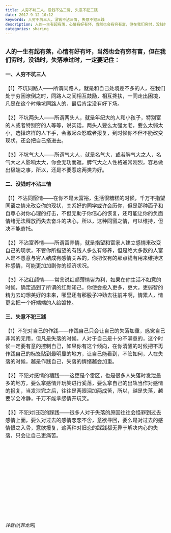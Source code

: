 ```yaml
---
title: 人穷不坑三人，没钱不沾三情, 失意不犯三践
date: 2017-9-12 10:12
keywords: 人穷不坑三人，没钱不沾三情, 失意不犯三践
description: 人的一生有起有落，心情有好有坏，当然也会有穷有富，但在我们穷时，没钱时，失落难过时，一定要记住：一、人穷不坑三人【1】不坑同路人——所谓同路人，就是和自己处境差不多的人，在我们处于穷困潦倒之时，同路人之间相互鼓励，相互搀扶，一同走出困境，凡是在这个时候坑同路人的，最后肯定没有好下场。【2】不坑两头人——所谓两头人，就是年纪大的人和小孩子，特别富的人或者特别穷的人等等，说实话，两头人要么太强太老，要么太弱太小，选择这样的人下手，会激起众怒或者报复，到时候你不但不能改变现状，还会把自己搭进去。【3】不坑气大人——所谓气大人，就是名气大，或者脾气大之人，名气大之人影响太大，你会无功而返，脾气大之人性格通常刚烈，容易做出极端之事，所以，还是不要惹这两类为好。二、没钱时不沾三情【1】不沾同窗情——在你不是太富裕，生活很糟糕的时候，千万不指望同窗之情来改变你的现状，关系好的同学或许会历你，但是那种面子和自尊心对你心理的打击，不但无助于你信心的恢复，还可能让你的负面情绪无法释放而失去奋斗的决心，所以，这种同窗之情，可以维持，但决不能寄托。【2】不沾富养情——所谓富养情，就是指望和富家人建立感情来改变自己的现状，不管你所指望的有钱人多么有修养，但是绝大多数的人富人是不愿意与穷人结成有感情关系的，你把仅有的那点钱有用来维持这种感情，可能更加加剧你的经济状况。【3】不沾红颜情——常言说红颜薄情皆为利，如果在你生活不如意的时候，确定遇到了所谓的红颜知己，你便会投入更多，更大，更弱智的精力去幻想美好的未来，哪里还有那股子冲劲去往前冲啊，情累人，情更会把一个好端端的人给毁掉。三、失意不犯三践【1】不犯对自己的作践——作践自己只会让自己的失落加重，感觉自己非常的无用，但凡是失落的时候，人对于自己是十分不满意的，这个时候一定要有意的控制自己，如果你有这个倾向，在你清醒的时候把不再作践自己的标签贴到最明显的地方，让自己能看到，不管如何，人在失落的时候，越是作践自己，失落的情绪越会加重。【2】不犯对感情的糟践——这更是个雷区，也是很多人失落时发泄最多的地方，要么拿感情开玩笑进行奚落，要么拿自己的出轨当作对感情的报复，当发泄完之后，往往是两眼泪加两成苦，所以，越是失落，越要学会冷静，千万不能拿感情开玩笑。【3】不犯对旧恋的踩践——很多人对于失落的原因往往会怪罪到过去感情上面，要么对过去的感情恋恋不舍，意欲寻回，要么是对过去的感情恨之入骨，意欲报复，这两种对旧恋的踩践都无异于解决内心的失落，只会让自己更痛苦。
categories: sharing
---
```

<td class="t_f" id="postmessage_880581">

<font size="3"><br/>
<font size="4"><strong>人的一生有起有落，心情有好有坏，当然也会有穷有富，但在我们穷时，没钱时，失落难过时，一定要记住：</strong></font><br/>
<br/>
<strong>一、人穷不坑三人</strong><br/>
<br/>
【1】不坑同路人——所谓同路人，就是和自己处境差不多的人，在我们处于穷困潦倒之时，同路人之间相互鼓励，相互搀扶，一同走出困境，凡是在这个时候坑同路人的，最后肯定没有好下场。<br/>
<br/>
【2】不坑两头人——所谓两头人，就是年纪大的人和小孩子，特别富的人或者特别穷的人等等，说实话，两头人要么太强太老，要么太弱太小，选择这样的人下手，会激起众怒或者报复，到时候你不但不能改变现状，还会把自己搭进去。<br/>
<br/>
【3】不坑气大人——所谓气大人，就是名气大，或者脾气大之人，名气大之人影响太大，你会无功而返，脾气大之人性格通常刚烈，容易做出极端之事，所以，还是不要惹这两类为好。<br/>
<strong><br/>
二、没钱时不沾三情</strong><br/>
<br/>
【1】不沾同窗情——在你不是太富裕，生活很糟糕的时候，千万不指望同窗之情来改变你的现状，关系好的同学或许会历你，但是那种面子和自尊心对你心理的打击，不但无助于你信心的恢复，还可能让你的负面情绪无法释放而失去奋斗的决心，所以，这种同窗之情，可以维持，但决不能寄托。<br/>
<br/>
【2】不沾富养情——所谓富养情，就是指望和富家人建立感情来改变自己的现状，不管你所指望的有钱人多么有修养，但是绝大多数的人富人是不愿意与穷人结成有感情关系的，你把仅有的那点钱有用来维持这种感情，可能更加加剧你的经济状况。<br/>
<br/>
【3】不沾红颜情——常言说红颜薄情皆为利，如果在你生活不如意的时候，确定遇到了所谓的红颜知己，你便会投入更多，更大，更弱智的精力去幻想美好的未来，哪里还有那股子冲劲去往前冲啊，情累人，情更会把一个好端端的人给毁掉。<br/>
<br/>
<strong>三、失意不犯三践</strong><br/>
<br/>
【1】不犯对自己的作践——作践自己只会让自己的失落加重，感觉自己非常的无用，但凡是失落的时候，人对于自己是十分不满意的，这个时候一定要有意的控制自己，如果你有这个倾向，在你清醒的时候把不再作践自己的标签贴到最明显的地方，让自己能看到，不管如何，人在失落的时候，越是作践自己，失落的情绪越会加重。<br/>
<br/>
【2】不犯对感情的糟践——这更是个雷区，也是很多人失落时发泄最多的地方，要么拿感情开玩笑进行奚落，要么拿自己的出轨当作对感情的报复，当发泄完之后，往往是两眼泪加两成苦，所以，越是失落，越要学会冷静，千万不能拿感情开玩笑。<br/>
<br/>
【3】不犯对旧恋的踩践——很多人对于失落的原因往往会怪罪到过去感情上面，要么对过去的感情恋恋不舍，意欲寻回，要么是对过去的感情恨之入骨，意欲报复，这两种对旧恋的踩践都无异于解决内心的失落，只会让自己更痛苦。<br/>
<br/>
<br/>
<br/>
<br/>
<br/>
<br/>
<br/>
<br/>
<br/>
<br/>
<br/>
<br/>
</font></td>
###### 转载自[菲龙网]